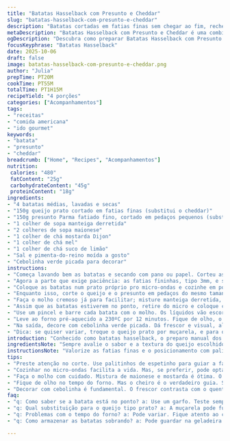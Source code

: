 ```yaml
---
title: "Batatas Hasselback com Presunto e Cheddar"
slug: "batatas-hasselback-com-presunto-e-cheddar"
description: "Batatas cortadas em fatias finas sem chegar ao fim, recheadas com pedaços de queijo cheddar e presunto temperado, assadas até ficarem macias por dentro e crocantes nas bordas, tudo finalizado com um molho cremoso e cheiroso que traz um toque especial. A combinação prática e saborosa que exige atenção no ponto das batatas e na montagem, perfeita pra quem curte comida aconchegante mas com um toque gourmet."
metaDescription: "Batatas Hasselback com Presunto e Cheddar é uma combinação irresistível. Crocantes por fora e macias por dentro, uma opção cheia de sabor"
ogDescription: "Descubra como preparar Batatas Hasselback com Presunto e Cheddar. Uma receita prática e saborosa, ideal para um prato gourmet em casa"
focusKeyphrase: "Batatas Hasselback"
date: 2025-10-06
draft: false
image: batatas-hasselback-com-presunto-e-cheddar.png
author: "Julia"
prepTime: PT20M
cookTime: PT55M
totalTime: PT1H15M
recipeYield: "4 porções"
categories: ["Acompanhamentos"]
tags:
- "receitas"
- "comida americana"
- "ido gourmet"
keywords:
- "batata"
- "presunto"
- "cheddar"
breadcrumb: ["Home", "Recipes", "Acompanhamentos"]
nutrition: 
 calories: "480"
 fatContent: "25g"
 carbohydrateContent: "45g"
 proteinContent: "18g"
ingredients:
- "4 batatas médias, lavadas e secas"
- "150g queijo prato cortado em fatias finas (substitui o cheddar)"
- "150g presunto Parma fatiado fino, cortado em pedaços pequenos (substitui Hillshire Farm ham)"
- "1 colher de sopa manteiga derretida"
- "2 colheres de sopa maionese"
- "1 colher de chá mostarda Dijon"
- "1 colher de chá mel"
- "1 colher de chá suco de limão"
- "Sal e pimenta-do-reino moída a gosto"
- "Cebolinha verde picada para decorar"
instructions:
- "Começa lavando bem as batatas e secando com pano ou papel. Corteu as pontas, aproximadamente dois dedos sempre, pra que a batata fique certa pro corte."
- "Agora a parte que exige paciência: as fatias fininhas, tipo 3mm, e sem cortar até o fim. Pra não errar, apoie as batatas entre dois palitinhos, evita que você passe demais a faca. Importante que seja quase como uma sanfona, porque é aí que o recheio vai entrar."
- "Coloque as batatas num prato próprio pro micro-ondas e cozinhe em potência alta por uns 17 minutos se as batatas estiverem em temperatura ambiente. Se tirou direto da geladeira, vai precisar de 22 minutos, mexa nos últimos minutos pra sentir se estão macias – espete com garfo, tem que entrar com pouca resistência."
- "Enquanto isso, corte o queijo e o presunto em pedaços do mesmo tamanho, algo que encaixe bem entre cada fenda da batata. Eu gosto de usar queijo prato porque derrete fácil e tem um sabor mais suave, o presunto Parma dá um toque mais sofisticado e menos salgado que o industrializado convencional."
- "Faça o molho cremoso já para facilitar; misture manteiga derretida, maionese, mostarda Dijon, mel, suco de limão, sal e uma pitada de pimenta. Ajuda a dar brilho e sabor, e hidrata as batatas sem perder crocância."
- "Assim que as batatas estiverem no ponto, retire do micro e coloque com cuidado numa assadeira forrada com papel manteiga. Entre cada fatia coloque alternadamente um pedaço de queijo, depois presunto, mas se quiser, vai com tudo: queijo e presunto junto, pra ficar bem recheada."
- "Use um pincel e barre cada batata com o molho. Os líquidos vão escorrer nos cantinhos e caramelizar depois no forno, criando aquela casquinha que dá gosto de repetir."
- "Leve ao forno pré-aquecido a 230ºC por 12 minutos. Fique de olho, o cheiro forte de queijo derretido e o som daquele crepitar sutil indicam que já está na hora de tirar. Se passar do tempo, pode ressecar as batatas."
- "Na saída, decore com cebolinha verde picada. Dá frescor e visual, além do contraste entre o quente e o fresquinho."
- "Dica: se quiser variar, troque o queijo prato por muçarela, e para o presunto use lombo defumado fatiado fino. O molho pode levar uma pitada de páprica defumada pra dar um toque mais rústico."
introduction: "Conhecido como batatas hasselback, o preparo manual dos cortes finos deixa a batata com um jeito clássico e impressionante, só que com aquele recheio de queijo e presunto que talvez você nunca tenha tentado. É a soma de crocante com cremosidade dentro, com um molho simples que empresta umidade e brilho antes do forno. A ideia é você aproveitar os sons do queijo borbulhando, o cheirinho que invade a cozinha e aquela sensação visual das fatias se abrindo como um leque. A combinação fácil de ingredientes do cotidiano com nuances de cozinhas diferentes é o toque pessoal que trouxe experiência e repetição nesse jeito que não erro mais. Aqui você aprende a sentir o ponto, a controlar o tempo e tirar todo o potencial desses ingredientes simples, sem encher a cozinha de louça extra ou técnicas complexas. Versátil, sabe? É tipo o abraço naquele prato que você quer toda hora."
ingredientsNote: "Sempre avalie o sabor e a textura do queijo escolhido; prato é mais neutro que cheddar, menos agressivo, e derrete muito fácil, perfeito pra rechear. O presunto Parma quebrou a rotina do presunto industrial, e o toque da mostarda Dijon junto com mel e limão no molho transforma uma mistura básica em algo memorável. Pode trocar a batata por batata doce firme se quiser uma versão mais adocicada. Tenha sempre manteiga derretida à mão pro pincel, a umidade salva na hora de gratinar e evita corrida na textura. Aplique sal com moderação porque o presunto já leva sal, equilíbrio é tudo. Cozinhei em micro-ondas pra agilizar, mas pra cozinhar só um pouco, vá de forno convencional por uns 30 minutos a 180ºC antes de rechear."
instructionsNote: "Valorize as fatias finas e o posicionamento com palitos pra cortar no ponto certo, sempre com faca bem afiada – a segurança do corte facilita o trabalho e evita acidentes. Os tempos estão ajustados para consideração prática do micro-ondas; confie no teste do garfo mais que no relógio, porque textura tem que ser sentida. Ao rechear, seja generoso, mas evite empurrar demais pra não quebrar a batata. Molhe com o molho cuidadosamente, que ele corre pelas fatias e cria a crostinha douradinha no forno quente. Durante os 12 minutos finais, fique atento ao cheiro do queijo e observe as bordas das batatas, que devem ficar menos opacas e com leve dourado. A cebolinha é aquele contraste de frescor que corta o conjunto, não pule para não pesar no prato."
tips:
- "Preste atenção no corte. Use palitinhos de espetinho para guiar a faca. Evita corte até o fim. Isso deve ser um teste antes de tudo. O ideal é 3mm. batata deve ser como sanfona."
- "Cozinhar no micro-ondas facilita a vida. Mas, se preferir, pode optar pelo forno. Cozinhe as batatas por 30 minutos a 180ºC. Assim, a crocância vem do forno direto. Cheiro ajuda no tempo."
- "Faça o molho com cuidado. Mistura de maionese e mostarda é ótima. O mel dá um toque a mais. Mantenha o equilíbrio. O presunto já traz sal. Ajuste a quantidade de mostarda para não dominar."
- "Fique de olho no tempo do forno. Mas o cheiro é o verdadeiro guia. Se começar a liberá-lo, tá na hora de tirar. Caso contrário, pode ressecar. A textura é o que faz a diferença aqui."
- "Decorar com cebolinha é fundamental. O frescor contrasta com o quente. Sem essa parte, o prato pode parecer sem vida. Então, não pule. O detalhe final é o que impressiona."
faq:
- "q: Como saber se a batata está no ponto? a: Use um garfo. Teste sempre. Deve entrar com facilidade, não pode estar crua. O toque é essencial."
- "q: Qual substituição para o queijo tipo prato? a: A muçarela pode funcionar. Derrete bem, sabor leve. Também é uma boa opção com lombo defumado no lugar do presunto."
- "q: Problemas com o tempo do forno? a: Pode variar. Fique atento ao cheiro e ao som que o queijo faz. Agora, se estiver muito dourada, tire do forno."
- "q: Como armazenar as batatas sobrando? a: Pode guardar na geladeira. Mas não por muito tempo. O ideal é comer no dia seguinte. Reaqueça no forno para voltar a ficar crocante."

---
```

